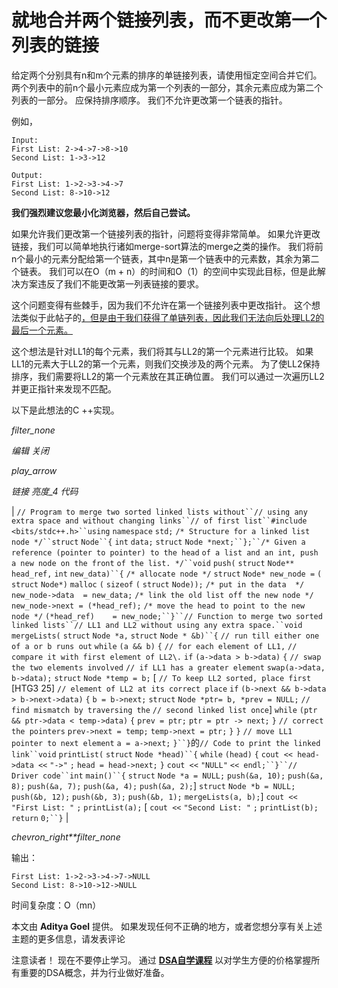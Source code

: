 # 就地合并两个链接列表，而不更改第一个列表的链接

给定两个分别具有n和m个元素的排序的单链接列表，请使用恒定空间合并它们。 两个列表中的前n个最小元素应成为第一个列表的一部分，其余元素应成为第二个列表的一部分。 应保持排序顺序。 我们不允许更改第一个链表的指针。

例如，

```
Input:
First List: 2->4->7->8->10
Second List: 1->3->12

Output: 
First List: 1->2->3->4->7
Second List: 8->10->12

```

**我们强烈建议您最小化浏览器，然后自己尝试。**

如果允许我们更改第一个链接列表的指针，问题将变得非常简单。 如果允许更改链接，我们可以简单地执行诸如merge-sort算法的merge之类的操作。 我们将前n个最小的元素分配给第一个链表，其中n是第一个链表中的元素数，其余为第二个链表。 我们可以在O（m + n）的时间和O（1）的空间中实现此目标，但是此解决方案违反了我们不能更改第一列表链接的要求。

这个问题变得有些棘手，因为我们不允许在第一个链接列表中更改指针。 这个想法类似于此帖子的[，但是由于我们获得了单链列表，因此我们无法向后处理LL2的最后一个元素。](https://www.geeksforgeeks.org/merge-two-sorted-arrays-o1-extra-space/)

这个想法是针对LL1的每个元素，我们将其与LL2的第一个元素进行比较。 如果LL1的元素大于LL2的第一个元素，则我们交换涉及的两个元素。 为了使LL2保持排序，我们需要将LL2的第一个元素放在其正确位置。 我们可以通过一次遍历LL2并更正指针来发现不匹配。

以下是此想法的C ++实现。

*filter_none*

*编辑*
*关闭*

*play_arrow*

*链接*
*亮度_4*
*代码*

| `// Program to merge two sorted linked lists without``// using any extra space and without changing links``// of first list``#include <bits/stdc++.h>``using` `namespace` `std;` `/* Structure for a linked list node */``struct` `Node``{` `int` `data;` `struct` `Node *next;``};``/* Given a reference (pointer to pointer) to the head` `of a list and an int, push a new node on the front` `of the list. */``void` `push(` `struct` `Node** head_ref,` `int` `new_data)``{` `/* allocate node */` `struct` `Node* new_node =` `(` `struct` `Node*)` `malloc` `(` `sizeof` `(` `struct` `Node));`​​  `/* put in the data  */` `new_node->data  = new_data;` `/* link the old list off the new node */` `new_node->next = (*head_ref);` `/* move the head to point to the new node */` `(*head_ref)    = new_node;``}``// Function to merge two sorted linked lists``// LL1 and LL2 without using any extra space.``void` `mergeLists(` `struct` `Node *a,` `struct` `Node * &b)``{` `// run till either one of a or b runs out` `while` `(a && b)` `{` `// for each element of LL1,` `// compare it with first element of LL2\.` `if` `(a->data > b->data)` `{` `// swap the two elements involved` `// if LL1 has a greater element` `swap(a->data, b->data);` `struct` `Node *temp = b;` [ `// To keep LL2 sorted, place first` [HTG3 25] `// element of LL2 at its correct place` `if` `(b->next && b->data > b->next->data)` `{` `b = b->next;` `struct` `Node *ptr= b, *prev = NULL;` `// find mismatch by traversing the` `// second linked list once`] `while` `(ptr && ptr->data < temp->data)` `{` `prev = ptr;` `ptr = ptr -> next;` `}` `// correct the pointers` `prev->next = temp;` `temp->next = ptr;` `}` `}` `// move LL1 pointer to next element` `a = a->next;` `}``}`的`// Code to print the linked link``void` `printList(` `struct` `Node *head)``{` `while` `(head)` `{` `cout << head->data <<` `"->"` `;` `head = head->next;` `}` `cout <<` `"NULL"` `<< endl;``}``// Driver code``int` `main()``{` `struct` `Node *a = NULL;` `push(&a, 10);` `push(&a, 8);` `push(&a, 7);` `push(&a, 4);` `push(&a, 2);`] `struct` `Node *b = NULL;` `push(&b, 12);` `push(&b, 3);` `push(&b, 1);` `mergeLists(a, b);`] `cout <<` `"First List: "` `;` `printList(a);` [ `cout <<` `"Second List: "` `;` `printList(b);` `return` `0;``}` |

*chevron_right**filter_none*

输出：

```
First List: 1->2->3->4->7->NULL
Second List: 8->10->12->NULL

```

时间复杂度：O（mn）

本文由 **Aditya Goel** 提供。 如果发现任何不正确的地方，或者您想分享有关上述主题的更多信息，请发表评论

注意读者！ 现在不要停止学习。 通过 [**DSA自学课程**](https://practice.geeksforgeeks.org/courses/dsa-self-paced?utm_source=geeksforgeeks&utm_medium=article&utm_campaign=gfg_article_dsa_content_bottom) 以对学生方便的价格掌握所有重要的DSA概念，并为行业做好准备。